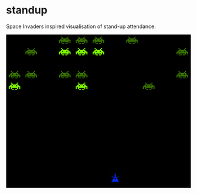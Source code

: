 standup
=======

Space Invaders inspired visualisation of stand-up attendance.

![Screenshot](https://raw.githubusercontent.com/safetydave/standup/master/standup_5.png)

